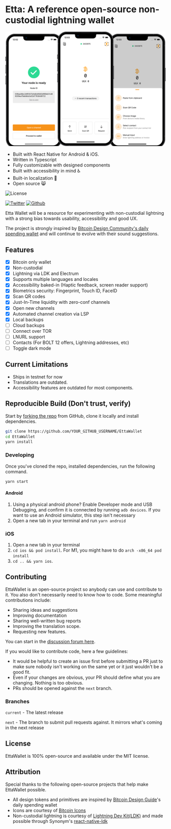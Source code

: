 # Etta: A reference open-source non-custodial lightning wallet

![Etta Wallet Preview](./etta-preview.png)

- Built with React Native for Android & iOS.
- Written in Typescript
- Fully customizable with designed components
- Built with accessibility in mind ♿️
- Built-in localization 💬
- Open source 😸

![License](https://img.shields.io/badge/license-MIT-232323.svg?style=flat-square)
<!-- [![Discord](https://img.shields.io/badge/Discord-Join%20the%20chat-5965f2.svg?style=flat-square&logo=discord&logoColor=white)](https://discord.gg/) -->
[![Twitter](https://img.shields.io/badge/Twitter-Follow-00acee.svg?style=flat-square&logo=twitter&logoColor=white)](https://twitter.com/EttaWallet)
[![Github](https://img.shields.io/badge/GitHub-Code-232323.svg?style=flat-square&logo=github&logoColor=white)](https://github.com/EttaWallet/EttaWallet)

Etta Wallet will be a resource for experimenting with non-custodial lightning with a strong bias towards usability, accessibility and good UX.

The project is strongly inspired by [Bitcoin Design Community's daily spending wallet](https://bitcoin.design/guide/daily-spending-wallet/) and will continue to evolve with their sound suggestions.

## Features

- [x] Bitcoin only wallet
- [x] Non-custodial
- [x] Lightning via LDK and Electrum
- [x] Supports multiple languages and locales
- [x] Accessibility baked-in (Haptic feedback, screen reader support)
- [x] Biometrics security: Fingerprint, Touch ID, FaceID
- [x] Scan QR codes
- [x] Just-In-Time liquidity with zero-conf channels
- [x] Open new channels
- [x] Automated channel creation via LSP
- [x] Local backups
- [ ] Cloud backups
- [ ] Connect over TOR
- [ ] LNURL support
- [ ] Contacts (For BOLT 12 offers, Lightning addresses, etc)
- [ ] Toggle dark mode

## Current Limitations

- Ships in testnet for now
- Translations are outdated. 
- Accessibility features are outdated for most components.

## Reproducible Build (**Don't trust, verify**)

Start by [forking the repo](https://github.com/EttaWallet/EttaWallet/fork) from GitHub, clone it locally and install dependencies.

```bash
git clone https://github.com/YOUR_GITHUB_USERNAME/EttaWallet
cd EttaWallet
yarn install
```

### Developing

Once you've cloned the repo, installed dependencies, run the following command.

```bash
yarn start
```

#### Android

1. Using a physical android phone? Enable Developer mode and USB Debugging, and confirm it is connected by running `adb devices`. If you want to use an Android simulator, this step isn't necessary
2. Open a new tab in your terminal and run `yarn android`

### iOS

1. Open a new tab in your terminal
2. `cd ios && pod install`. For M1, you might have to do `arch -x86_64 pod install`
3. `cd .. && yarn ios`.

## Contributing

EttaWallet is an open-source project so anybody can use and contribute to it. You also don't necessarily need to know how to code. Some meaningful contributions include:

- Sharing ideas and suggestions
- Improving documentation
- Sharing well-written bug reports
- Improving the translation scope.
- Requesting new features.

You can start in the [discussion forum here](https://github.com/orgs/EttaWallet/discussions).

If you would like to contribute code, here a few guidelines:

- It would be helpful to create an issue first before submitting a PR just to make sure nobody isn't working on the same yet or it just wouldn't be a good fit.
- Even if your changes are obvious, your PR should define what you are changing. Nothing is too obvious. 
- PRs should be opened against the `next` branch.

### Branches

`current` - The latest release

`next` - The branch to submit pull requests against. It mirrors what's coming in the next release

## License

EttaWallet is 100% open-source and available under the MIT license.

## Attribution

Special thanks to the following open-source projects that help make EttaWallet possible.

- All design tokens and primitives are inspired by [Bitcoin Design Guide](https://bicoin.design/)'s daily spending wallet
- Icons are courtesy of [Bitcoin Icons](https://bitcoinicons.com)
- Non-custodial lightning is courtesy of [Lightning Dev Kit(LDK)](https://lightningdevkit.org) and made possible through Synonym's [react-native-ldk](https://github.com/synonymdev/react-native-ldk)
  